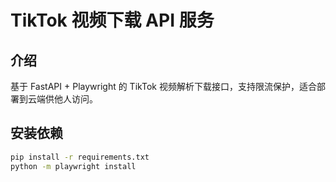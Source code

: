 # TikTok 视频下载 API 服务

## 介绍

基于 FastAPI + Playwright 的 TikTok 视频解析下载接口，支持限流保护，适合部署到云端供他人访问。

## 安装依赖

```bash
pip install -r requirements.txt
python -m playwright install
